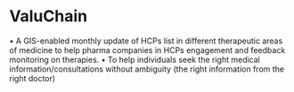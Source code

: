 # ValuChain
•      A GIS-enabled monthly update of HCPs list in different therapeutic areas of medicine to help pharma companies in HCPs engagement and feedback monitoring on therapies. •       To help individuals seek the right medical information/consultations without ambiguity (the right information from the right doctor)
